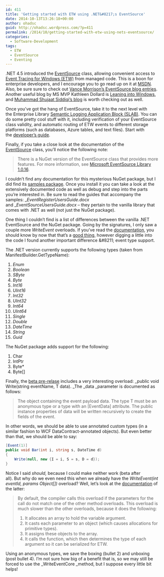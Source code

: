 ```yaml
---
id: 411
title: 'Getting started with ETW using .NET&#8217;s EventSource'
date: 2014-10-13T13:26:18+00:00
author: ohadsc
guid: http://ohadsc.wordpress.com/?p=411
permalink: /2014/10/getting-started-with-etw-using-nets-eventsource/
categories:
  - Software-Development
tags:
  - ETW
  - EventSource
  - Eventing
---
```

.NET 4.5 introduced the [EventSource](https://msdn.microsoft.com/en-us/library/system.diagnostics.tracing.eventsource(v=vs.110).aspx) class, allowing convenient access to [Event Tracing for Windows (ETW)](https://msdn.microsoft.com/en-us/library/windows/desktop/bb968803(v=vs.85).aspx) from managed code. This is a boon for enterprise developers, and I encourage you to go read up on it at [MSDN](https://msdn.microsoft.com/en-us/library/system.diagnostics.tracing.eventsource(v=vs.110).aspx). Also, be sure sure to check out [Vance Morrison’s EventSource blog entries](https://blogs.msdn.com/b/vancem/archive/tags/eventsource/). Another useful blog by MS MVP Kathleen Dollard is [Leaning into Windows](https://blogs.msmvps.com/kathleen/), and [Muhammad Shujaat Siddiqi&#8217;s blog](http://www.shujaat.net/) is worth checking out as well.

Once you&#8217;ve got the hang of EventSource, take it to the next level with the Enterprise Library [Semantic Logging Application Block (SLAB)](https://slab.codeplex.com/). You can do some pretty cool stuff with it, including verification of your EventSource class validity, and automatic routing of ETW events to different storage platforms (such as databases, Azure tables, and text files). Start with the [developer&#8217;s guide](https://msdn.microsoft.com/en-us/library/dn440729(v=pandp.60).aspx).

Finally, if you take a close look at the documentation of the [EventSource](https://msdn.microsoft.com/en-us/library/system.diagnostics.tracing.eventsource(v=vs.110).aspx) class, you&#8217;ll notice the following note:

> There is a NuGet version of the EventSource class that provides more features. For more information, see [Microsoft EventSource Library 1.0.16](https://www.nuget.org/packages/Microsoft.Diagnostics.Tracing.EventSource).

I couldn&#8217;t find any documentation for this mysterious NuGet package, but I did find its [samples package](https://www.nuget.org/packages/Microsoft.Diagnostics.Tracing.EventSource.Samples). Once you install it you can take a look at the extensively documented code as well as debug and step into the parts you&#8217;re interested in. Be sure to read the guides that accompany the samples: __EventRegisterUsersGuide.docx_ and __EventSourceUsersGuide.docx_ &#8211; they pertain to the vanilla library that comes with .NET as well (not just the NuGet package).

One thing I couldn&#8217;t find is a list of differences between the vanilla .NET EventSource and the NuGet package. Going by the signatures, I only saw a couple more _WriteEvent_ overloads. If you&#8217;ve read the [documentation](https://msdn.microsoft.com/en-us/library/hh393360(v=vs.110).aspx), you should know by now that that&#8217;s a [good thing](https://msdn.microsoft.com/en-us/library/system.diagnostics.tracing.eventsource.writeeventcore(v=vs.110).aspx), however digging a little into the code I found another important difference &#8211; event type support.

The .NET version currently supports the following types (taken from ManifestBuilder.GetTypeName):

  1. _Enum_
  2. _Boolean_
  3. _SByte_
  4. _Byte_
  5. _Int16_
  6. _UInt16_
  7. _Int32_
  8. _UInt32_
  9. _Int64_
 10. _UInt64_
 11. _Single_
 12. _Double_
 13. _DateTime_
 14. _String_
 15. _Guid_

The NuGet package adds support for the following:

  1. Char
  2. IntPtr
  3. Byte*
  4. Byte[]

Finally, the [beta pre-relase](https://www.nuget.org/packages/Microsoft.Diagnostics.Tracing.EventSource/1.1.7-beta) includes a very interesting overload: _public void Write<T>(string eventName, T data). _The _data _parameter is documented as follows:

> The object containing the event payload data. The type T must be an anonymous type or a type with an [EventData] attribute. The public instance properties of data will be written recursively to create the fields of the event.

In other words, we should be able to use annotated custom types (in a similar fashion to WCF DataContract-annotated objects). But even better than that, we should be able to say:

```cs
[Event(1)]
public void Bar(int i, string s, DateTime d)
{
    Write(null, new {I = i, S = s, D = d});
}
```

Notice I said _should,_ because I could make neither work (beta after all). But why do we even need this when we already have the _WriteEvent(int eventId, params Object[])_ overload? Well, let&#8217;s look at the [documentation](https://msdn.microsoft.com/en-us/library/hh393360(v=vs.110).aspx) of the latter:

> By default, the compiler calls this overload if the parameters for the call do not match one of the other method overloads. This overload is much slower than the other overloads, because it does the following:
> 
>   1. It allocates an array to hold the variable argument.
>   2. It casts each parameter to an object (which causes allocations for primitive types).
>   3. It assigns these objects to the array.
>   4. It calls the function, which then determines the type of each argument so it can be serialized for ETW.

Using an anonymous types, we save the boxing (bullet 2) and unboxing (post bullet 4). I&#8217;m not sure how big of a benefit that is, so we may still be forced to use the _WriteEventCore _method, but I suppose every little bit helps!